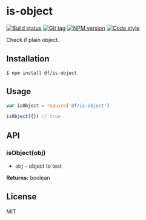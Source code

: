 
# is-object

[![Build status][travis-image]][travis-url]
[![Git tag][git-image]][git-url]
[![NPM version][npm-image]][npm-url]
[![Code style][standard-image]][standard-url]

Check if plain object.

## Installation

    $ npm install @f/is-object

## Usage

```js
var isObject = require('@f/is-object')

isObject({}) // true
```

## API

### isObject(obj)

- `obj` - object to test

**Returns:** boolean

## License

MIT

[travis-image]: https://img.shields.io/travis/micro-js/is-object.svg?style=flat-square
[travis-url]: https://travis-ci.org/micro-js/is-object
[git-image]: https://img.shields.io/github/tag/micro-js/is-object.svg
[git-url]: https://github.com/micro-js/is-object
[standard-image]: https://img.shields.io/badge/code%20style-standard-brightgreen.svg?style=flat
[standard-url]: https://github.com/feross/standard
[npm-image]: https://img.shields.io/npm/v/@f/is-object.svg?style=flat-square
[npm-url]: https://npmjs.org/package/@f/is-object
